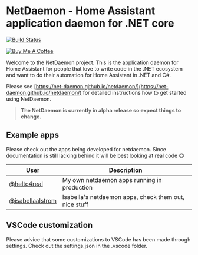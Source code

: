 # NetDaemon - Home Assistant application daemon for .NET core

[![Build Status](https://dev.azure.com/helto4real0721/NetDaemon/_apis/build/status/NetDaemon%20CI%20pipeline?branchName=master)](https://dev.azure.com/helto4real0721/NetDaemon/_build/latest?definitionId=3&branchName=master)

<a href="https://www.buymeacoffee.com/ij1qXRM6E" target="_blank"><img src="https://www.buymeacoffee.com/assets/img/custom_images/orange_img.png" alt="Buy Me A Coffee" style="height: auto !important;width: auto !important;" ></a>

Welcome to the NetDaemon project. This is the application daemon for Home Assistant for people that love to write code in the .NET ecosystem and want to do their automation for Home Assistant in .NET and C#.

Please see [https://net-daemon.github.io/netdaemon/](https://net-daemon.github.io/netdaemon/) for detailed instructions how to get started using NetDaemon.

>**The NetDaemon is currently in alpha release so expect things to change.**

## Example apps

Please check out the apps being developed for netdaemon. Since documentation is still lacking behind it will be best looking at real code 😊

| User                                                                                                    | Description                                           |
| ------------------------------------------------------------------------------------------------------- | ----------------------------------------------------- |
| [@helto4real](https://github.com/helto4real/hassio/tree/master/netdaemon/apps)                          | My own netdaemon apps running in production           |
| [@isabellaalstrom](https://github.com/isabellaalstrom/home-assistant-config/tree/master/netdaemon/apps) | Isabella's netdaemon apps, check them out, nice stuff |

## VSCode customization

Please advice that some customizations to VSCode has been made through settings. Check out the settings.json in the .vscode folder.
